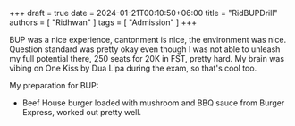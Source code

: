+++ 
draft = true
date = 2024-01-21T00:10:50+06:00
title = "RidBUPDrill"
authors = [ "Ridhwan" ]
tags = [ "Admission" ]
+++

BUP was a nice experience, cantonment is nice, the environment was nice. Question standard was pretty okay even though I was not able to unleash my full potential there, 250 seats for 20K in FST, pretty hard. My brain was vibing on One Kiss by Dua Lipa during the exam, so that's cool too.


My preparation for BUP:
- Beef House burger loaded with mushroom and BBQ sauce from Burger Express, worked out pretty well.

